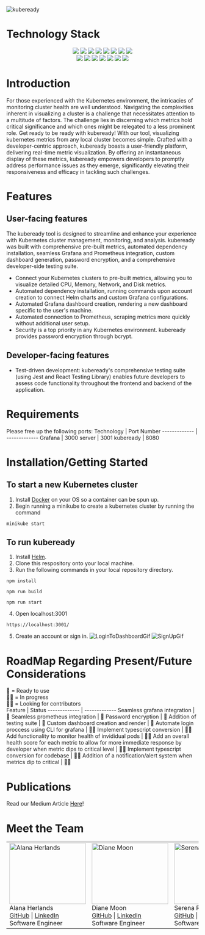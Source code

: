 ![kubeready](https://github.com/oslabs-beta/kubeready/assets/133065870/945e8dc5-6d2c-42e5-b93f-64271ff79548)

# Technology Stack 
<div align="center">
  <img src='https://img.shields.io/badge/node-red?style=for-the-badge&logo=nodedotjs&logoColor=white&color=green'/>
  <img src='https://img.shields.io/badge/javascript-yellow?style=for-the-badge&logo=javascript&logoColor=white&color=yellow'/>
  <img src='https://img.shields.io/badge/react-js?style=for-the-badge&logo=react&logoColor=white&color=black'/>
  <img src='https://img.shields.io/badge/react%20router-red?style=for-the-badge&logo=reactrouter&logoColor=white&color=rgb(255%2C%2025%2C%2025)'/>
  <img src='https://img.shields.io/badge/Kubernetes-green?style=for-the-badge&logo=kubernetes&logoColor=white&color=blue'>
  <img src='https://img.shields.io/badge/Docker-blue?style=for-the-badge&logo=docker&logoColor=white&color=rgb(57%2C%20199%2C%20204)'/>
  <img src='https://img.shields.io/badge/Express-black?style=for-the-badge&logo=express&logoColor=white&color=black)
  <img src='https://img.shields.io/badge/React%20Router-red?style=for-the-badge&logo=reactrouter&logoColor=white&color=red'/>
  <img src='https://img.shields.io/badge/Jest-purple?style=for-the-badge&logo=jest'/>
  <br>
  <img src='https://img.shields.io/badge/SASS-gold?style=for-the-badge&logo=sass'/>
  <img src='https://img.shields.io/badge/Prometheus-orange?style=for-the-badge&logo=prometheus&logoColor=white'/>
  <img src="https://img.shields.io/badge/PromQL-black?style=for-the-badge&logo=prometheus&logoColor=white">
  <img src='https://img.shields.io/badge/Grafana-black?style=for-the-badge&logo=grafana&logoColor=orange'/>
  <img src='https://img.shields.io/badge/Helm-blue?style=for-the-badge&logo=helm&logoColor=white'/>
  <img src="https://img.shields.io/badge/MongoDB-green?style=for-the-badge&logo=mongodb&logoColor=white">
  <img src="https://img.shields.io/badge/brcypt-blue?style=for-the-badge&color=purple">
</div>

# Introduction
For those experienced with the Kubernetes environment, the intricacies of monitoring cluster health are well understood. Navigating the complexities inherent in visualizing a cluster is a challenge that necessitates attention to a multitude of factors. The challenge lies in discerning which metrics hold critical significance and which ones might be relegated to a less prominent role. Get ready to be ready with kubeready! With our tool, visualizing kubernetes metrics from any local cluster becomes simple. Crafted with a developer-centric approach, kubeready boasts a user-friendly platform, delivering real-time metric visualization. By offering an instantaneous display of these metrics, kubeready empowers developers to promptly address performance issues as they emerge, significantly elevating their responsiveness and efficacy in tackling such challenges.

# Features
## User-facing features
The kubeready tool is designed to streamline and enhance your experience with Kubernetes cluster management, monitoring, and analysis. kubeready was built with comprehensive pre-built metrics, automated dependency installation, seamless Grafana and Prometheus integration, custom dashboard generation, password encryption, and a comprehensive developer-side testing suite. 
* Connect your Kubernetes clusters to pre-built metrics, allowing you to visualize detailed CPU, Memory, Network, and Disk metrics.
* Automated dependency installation, running commands upon account creation to connect Helm charts and custom Grafana configurations.
* Automated Grafana dashboard creation, rendering a new dashboard specific to the user's machine.
* Automated connection to Prometheus, scraping metrics more quickly without additional user setup. 
* Security is a top priority in any Kubernetes environment. kubeready provides password encryption through bcrypt. 
## Developer-facing features
* Test-driven development: kubeready's comprehensive testing suite (using Jest and React Testing Library) enables future developers to assess code functionality throughout the frontend and backend of the application.

# Requirements
Please free up the following ports:
Technology  | Port Number
------------- | -------------
Grafana  | 3000
server | 3001
kubeready  | 8080

# Installation/Getting Started
## To start a new Kubernetes cluster
1. Install [Docker](https://www.docker.com/products/docker-desktop/) on your OS so a container can be spun up.
2. Begin running a minikube to create a kubernetes cluster by running the command
```
minikube start
```
## To run kubeready
1. Install [Helm](https://helm.sh/docs/intro/install/).
2. Clone this respository onto your local machine.
3. Run the following commands in your local repository directory.

```
npm install
```
```
npm run build
```
```
npm run start
```
4. Open localhost:3001
```
https://localhost:3001/
```
5. Create an account or sign in.
![LoginToDashboardGif](https://github.com/oslabs-beta/kubeready/blob/njpallivathucal-readMe/kubeready%20login%20gif.gif?raw=true)
![SignUpGif](https://github.com/oslabs-beta/kubeready/blob/njpallivathucal-readMe/kubeready%20signup.gif?raw=true)

# RoadMap Regarding Present/Future Considerations
💯 = Ready to use<br>
👨‍💻 = In progress<br>
🙏🏻 = Looking for contributors<br>
Feature  | Status
------------- | -------------
Seamless grafana integration | 💯
Seamless prometheus integration | 💯
Password encryption | 💯
Addition of testing suite | 💯
Custom dashboard creation and render | 💯
Automate login proccess using CLI for grafana | 👨‍💻
Implement typescript conversion | 🙏🏻
Add functionality to monitor health of invididual pods | 🙏🏻
Add an overall health score for each metric to allow for more immediate response by developer when metric dips to critical level | 🙏🏻
Implement typescript conversion for codebase | 🙏🏻
Addition of a notification/alert system when metrics dip to critical | 🙏🏻

# Publications
Read our Medium Article [Here](https://medium.com/@kubeready/introducing-kubeready-ea51e8e705ee)!

# Meet the Team
<table>
  <tr>
    <td>
      <img src="https://github.com/oslabs-beta/kubeready/blob/njpallivathucal-readMe/alana_photo.jpg?raw=true" alt="Alana Herlands" width="200" height="160"><br>Alana Herlands<br><a href="https://github.com/alanaherlands">GitHub</a> | <a href="https://www.linkedin.com/in/alanaherlands/">LinkedIn</a><br>Software Engineer
    </td>
    <td>
      <img src="https://github.com/oslabs-beta/kubeready/blob/njpallivathucal-readMe/diane.jpeg?raw=true" alt="Diane Moon" width="200" height="160"><br>Diane Moon<br><a href="https://github.com/dianemoon">GitHub</a> | <a href="https://www.linkedin.com/in/dianejmoon/">LinkedIn</a><br>Software Engineer
    </td>
    <td>
      <img src="https://github.com/oslabs-beta/kubeready/blob/njpallivathucal-readMe/serena.jpeg?raw=true" alt="Serena Romano" width="200" height="160"><br>Serena Romano<br><a href="https://github.com/serenahromano">GitHub</a> | <a href="https://www.linkedin.com/in/srom1/">LinkedIn</a><br>Software Engineer
    </td>
    <td>
      <img src="https://github.com/oslabs-beta/kubeready/blob/njpallivathucal-readMe/alvin.jpg?raw=true" alt="Alvin Cheung" width="200" height="160"><br>Alvin Cheung<br><a href="https://github.com/alvin-cheung">GitHub</a> | <a href="https://www.linkedin.com/in/alvin-cy-cheung/">LinkedIn</a><br>Software Engineer
    </td>
    <td>
      <img src="https://github.com/oslabs-beta/kubeready/blob/njpallivathucal-readMe/noel%20palli.jpeg?raw=true" alt="Noel Pallivathucal" width="200" height="160"><br>Noel Pallivathucal<br><a href="https://github.com/njpallivathucal">GitHub</a> | <a href="https://www.linkedin.com/in/njpallivathucal/">LinkedIn</a><br>Software Engineer
    </td>
  </tr>
</table>

